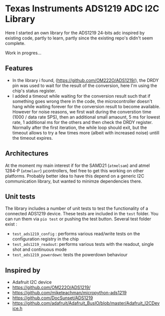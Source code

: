 # Texas Instruments ADS1219 ADC I2C Library

Here I started an own library for the ADS1219 24-bits adc inspired by existing code, partly
to learn, partly since the existing repo's didn't seem complete. 

Work in progres...

## Features
- In the library i found, (https://github.com/OM222O/ADS1219/), the DRDY pin was used to wait for the result of the conversion, here I'm using the chip's status register. 
- I added a timeout while waiting for the conversion result such that if something goes wrong there in the code, the microcontroller doesn't hang while waiting forever for the conversion result to become available. However for noise reasons, we first wait during the converstion time (1000 / data rate SPS), then an additional small amaount, 5 ms for 
lowest rate, 1 additional ms for the others and then check the DRDY register. Normally after the first iteration, the while loop should exit, but the timeout allows to try a few times more (albeit with increased noise) untill the timeout expires. 

## Architectures

At the moment my main interest if for the SAMD21 (`atmelsam`) and atmel 1284-P (`atmelavr`) µcontrollers, feel free to get this working on other platforms. Probably better idea to have this depend on a generic I2C communication library, but wanted to minimze dependencies there.   

## Unit tests

The library includes a number of unit tests to test the functionality of a connected ADS1219 device. These tests are included in the `test` folder. You can run them via `pio test` or pushing the test button. Several
test folder exist : 

- `test_ads1219_config` : performs various read/write tests on the configuration registry in the chip
- `test_ads1219_readout`: performs various tests with the readout, single shot and continuous mode
- `test_ads1219_powerdown`: tests the powerdown behaviour 


## Inspired by

- Adafruit I2C device
- https://github.com/OM222O/ADS1219/
- https://github.com/miketeachman/micropython-ads1219
- https://github.com/DocSunset/ADS1219
- https://github.com/adafruit/Adafruit_BusIO/blob/master/Adafruit_I2CDevice.h
